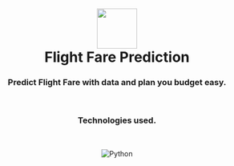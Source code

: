 <div align="center">
    <h1 align="center">
        <img src="https://img.icons8.com/arcade/512/airplane-front-view.png" width="80" />
        <br>Flight Fare Prediction
    </h1>

<h3 align="center">
Predict Flight Fare with data and plan you budget easy.
</h3>
<br>
<h3 align="center">
Technologies used.
</h3>
<br>
<p align="center">
        <img src="https://img.shields.io/badge/Python-3776AB.svg?stylee&logo=Python&logoColor=white" alt="Python"/>
</p>
</div>


<!-- api links -->
<!-- https://ayushmehraa.pythonanywhere.com/ -->



